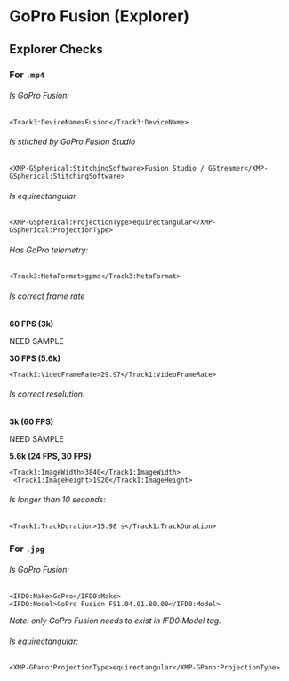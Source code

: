 # GoPro Fusion (Explorer)

## Explorer Checks

### For `.mp4`

###### Is GoPro Fusion:

```
<Track3:DeviceName>Fusion</Track3:DeviceName>
```

###### Is stitched by GoPro Fusion Studio

```
<XMP-GSpherical:StitchingSoftware>Fusion Studio / GStreamer</XMP-GSpherical:StitchingSoftware>
```

###### Is equirectangular 

```
<XMP-GSpherical:ProjectionType>equirectangular</XMP-GSpherical:ProjectionType>
```

###### Has GoPro telemetry:

```
<Track3:MetaFormat>gpmd</Track3:MetaFormat>
```

###### Is correct frame rate

**60 FPS (3k)**

NEED SAMPLE

**30 FPS (5.6k)**

```
<Track1:VideoFrameRate>29.97</Track1:VideoFrameRate>
```

###### Is correct resolution:

**3k (60 FPS)**

NEED SAMPLE

**5.6k (24 FPS, 30 FPS)**

```
<Track1:ImageWidth>3840</Track1:ImageWidth>
 <Track1:ImageHeight>1920</Track1:ImageHeight>
```

###### Is longer than 10 seconds:

```
<Track1:TrackDuration>15.98 s</Track1:TrackDuration>
```

### For `.jpg`

###### Is GoPro Fusion:

```
<IFD0:Make>GoPro</IFD0:Make>
<IFD0:Model>GoPro Fusion FS1.04.01.80.00</IFD0:Model>
```

_Note: only GoPro Fusion needs to exist in IFD0:Model tag._

###### Is equirectangular:

```
<XMP-GPano:ProjectionType>equirectangular</XMP-GPano:ProjectionType>
```